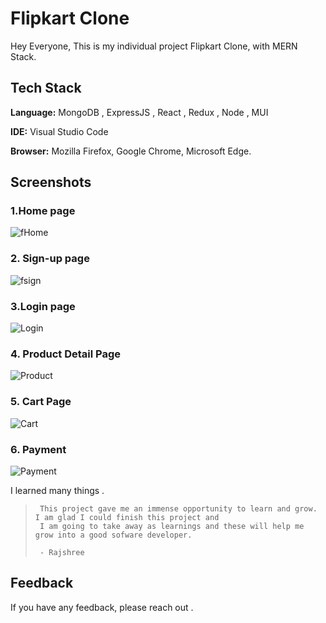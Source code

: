 # Flipkart Clone

Hey Everyone,
This is my individual project Flipkart Clone, with MERN Stack.

## Tech Stack

**Language:** MongoDB , ExpressJS , React , Redux , Node , MUI

**IDE:** Visual Studio Code

**Browser:** Mozilla Firefox, Google Chrome, Microsoft Edge.



## Screenshots

### 1.Home page
![fHome](https://github.com/RajshreeRajoliya/Flipkart/assets/113670900/ee78540f-a39e-4557-8293-ef2a7885d200)

### 2. Sign-up page
![fsign](https://github.com/RajshreeRajoliya/Flipkart/assets/113670900/5aa00e60-4fac-4ef1-9ec6-527618167dab)

### 3.Login page
![Login](https://user-images.githubusercontent.com/113670900/235449288-a54d3ee2-5637-4efa-9f6a-902eaa527fcb.png)


### 4. Product Detail Page
![Product](https://user-images.githubusercontent.com/113670900/235449502-b0c179ff-da72-418b-b62c-0a19be6d2ffd.png)

### 5. Cart Page
![Cart](https://user-images.githubusercontent.com/113670900/235449665-7b3f1696-c51e-4c4b-858d-a964d9923d3d.png)

### 6. Payment
![Payment](https://user-images.githubusercontent.com/113670900/235449835-473876ab-69e6-4504-ae37-ae25bbb520ec.png)

I learned many things .
>      This project gave me an immense opportunity to learn and grow. I am glad I could finish this project and 
>      I am going to take away as learnings and these will help me grow into a good sofware developer. 
>      
>      - Rajshree
     

## Feedback

If you have any feedback, please reach out .


